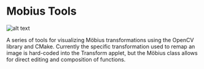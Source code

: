 # Mobius Tools

![alt text](https://indraelizabeth.files.wordpress.com/2012/10/cropped-cropped-screen-shot-2015-10-28-at-3-02-21-pm.png)

A series of tools for visualizing Möbius transformations using the OpenCV library and CMake. Currently the specific transformation used to remap an image is hard-coded into the Transform applet, but the Möbius class allows for direct editing and composition of functions.
